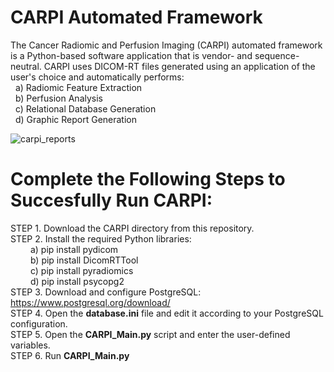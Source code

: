 # CARPI Automated Framework
The Cancer Radiomic and Perfusion Imaging (CARPI) automated framework is a Python-based software application that is vendor- and sequence-neutral. CARPI uses DICOM-RT files generated using an application of the user's choice and automatically performs: <br />
&nbsp; a) Radiomic Feature Extraction <br />
&nbsp; b) Perfusion Analysis <br />
&nbsp; c) Relational Database Generation <br />
&nbsp; d) Graphic Report Generation

![carpi_reports](https://github.com/ABASTI-Lab/CARPI/assets/143734103/78a2bfd5-3665-4ac5-adc7-0917687cbac9)

# Complete the Following Steps to Succesfully Run CARPI:
STEP 1. Download the CARPI directory from this repository. <br />
STEP 2. Install the required Python libraries: <br />
&emsp;&emsp; a) pip install pydicom <br />
&emsp;&emsp; b) pip install DicomRTTool <br />
&emsp;&emsp; c) pip install pyradiomics <br />
&emsp;&emsp; d) pip install psycopg2 <br />
STEP 3. Download and configure PostgreSQL: https://www.postgresql.org/download/ <br />
STEP 4. Open the **database.ini** file and edit it according to your PostgreSQL configuration. <br />
STEP 5. Open the **CARPI_Main.py** script and enter the user-defined variables. <br />
STEP 6. Run **CARPI_Main.py**
